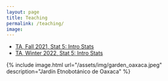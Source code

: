 ```yaml
---
layout: page
title: Teaching
permalink: /teaching/
image:
---
```


* [TA, Fall 2021, Stat 5: Intro Stats](/2021/09/05/stat5-f21/)
* [TA, Winter 2022, Stat 5: Intro Stats](/2022/01/14/stat5-w22)




{% include image.html url="/assets/img/garden_oaxaca.jpeg" description="Jardín Etnobotánico de Oaxaca" %}

